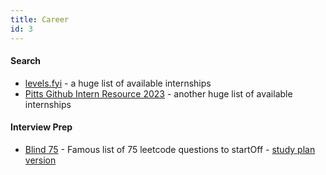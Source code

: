 ```yaml
---
title: Career
id: 3
---
```


#### Search
- [levels.fyi](https://www.levels.fyi/internships/) - a huge list of available internships
- [Pitts Github Intern Resource 2023](https://github.com/pittcsc/Summer2023-Internships) - another huge list of available internships

#### Interview Prep
- [Blind 75](https://leetcode.com/discuss/general-discussion/460599/blind-75-leetcode-questions) - Famous list of 75 leetcode questions to startOff - [study plan version](https://www.techinterviewhandbook.org/grind75)
